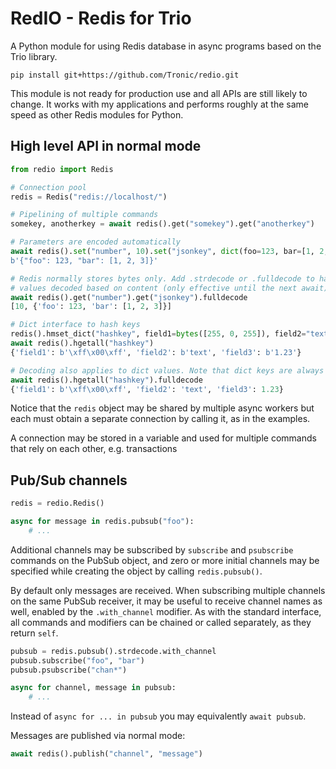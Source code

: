 # RedIO - Redis for Trio

A Python module for using Redis database in async programs based on the Trio
library.

```
pip install git+https://github.com/Tronic/redio.git
```

This module is not ready for production use and all APIs are still likely to
change. It works with my applications and performs roughly at the same speed
as other Redis modules for Python.

## High level API in normal mode

```python
from redio import Redis

# Connection pool
redis = Redis("redis://localhost/")

# Pipelining of multiple commands
somekey, anotherkey = await redis().get("somekey").get("anotherkey")

# Parameters are encoded automatically
await redis().set("number", 10).set("jsonkey", dict(foo=123, bar=[1, 2, 3])).get("jsonkey")
b'{"foo": 123, "bar": [1, 2, 3]}'

# Redis normally stores bytes only. Add .strdecode or .fulldecode to have all
# values decoded based on content (only effective until the next await).
await redis().get("number").get("jsonkey").fulldecode
[10, {'foo': 123, 'bar': [1, 2, 3]}]

# Dict interface to hash keys
redis().hmset_dict("hashkey", field1=bytes([255, 0, 255]), field2="text", field3=1.23)
await redis().hgetall("hashkey")
{'field1': b'\xff\x00\xff', 'field2': b'text', 'field3': b'1.23'}

# Decoding also applies to dict values. Note that dict keys are always decoded.
await redis().hgetall("hashkey").fulldecode
{'field1': b'\xff\x00\xff', 'field2': 'text', 'field3': 1.23}
```

Notice that the `redis` object may be shared by multiple async workers but each
must obtain a separate connection by calling it, as in the examples.

A connection may be stored in a variable and used for multiple commands that
rely on each other, e.g. transactions


## Pub/Sub channels

```python
redis = redio.Redis()

async for message in redis.pubsub("foo"):
    # ...
```

Additional channels may be subscribed by `subscribe` and `psubscribe` commands
on the PubSub object, and zero or more initial channels may be specified while
creating the object by calling `redis.pubsub()`.

By default only messages are received. When subscribing multiple channels on the
same PubSub receiver, it may be useful to receive channel names as well, enabled
by the `.with_channel` modifier. As with the standard interface, all commands
and modifiers can be chained or called separately, as they return `self`.

```python
pubsub = redis.pubsub().strdecode.with_channel
pubsub.subscribe("foo", "bar")
pubsub.psubscribe("chan*")

async for channel, message in pubsub:
    # ...
```

Instead of `async for ... in pubsub` you may equivalently `await pubsub`.

Messages are published via normal mode:

```python
await redis().publish("channel", "message")
```
